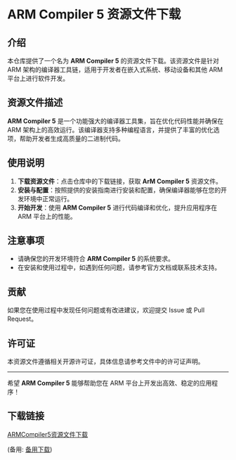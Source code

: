 # ARM Compiler 5 资源文件下载

## 介绍

本仓库提供了一个名为 **ARM Compiler 5** 的资源文件下载。该资源文件是针对 ARM 架构的编译器工具链，适用于开发者在嵌入式系统、移动设备和其他 ARM 平台上进行软件开发。

## 资源文件描述

**ARM Compiler 5** 是一个功能强大的编译器工具集，旨在优化代码性能并确保在 ARM 架构上的高效运行。该编译器支持多种编程语言，并提供了丰富的优化选项，帮助开发者生成高质量的二进制代码。

## 使用说明

1. **下载资源文件**：点击仓库中的下载链接，获取 **ArM Compiler 5** 资源文件。
2. **安装与配置**：按照提供的安装指南进行安装和配置，确保编译器能够在您的开发环境中正常运行。
3. **开始开发**：使用 **ARM Compiler 5** 进行代码编译和优化，提升应用程序在 ARM 平台上的性能。

## 注意事项

- 请确保您的开发环境符合 **ARM Compiler 5** 的系统要求。
- 在安装和使用过程中，如遇到任何问题，请参考官方文档或联系技术支持。

## 贡献

如果您在使用过程中发现任何问题或有改进建议，欢迎提交 Issue 或 Pull Request。

## 许可证

本资源文件遵循相关开源许可证，具体信息请参考文件中的许可证声明。

---

希望 **ARM Compiler 5** 能够帮助您在 ARM 平台上开发出高效、稳定的应用程序！

## 下载链接
[ARMCompiler5资源文件下载](https://pan.quark.cn/s/92942583b982) 

(备用: [备用下载](https://pan.baidu.com/s/1aK15jhX-hjnpnGx3IZFmgg?pwd=1234))
